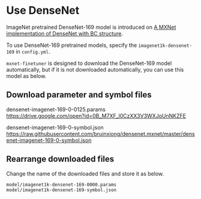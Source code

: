 # Use DenseNet

ImageNet pretrained DenseNet-169 model is introduced on [A MXNet implementation of DenseNet with BC structure].

To use DenseNet-169 pretrained models, specify the `imagenet1k-densenet-169` in `config.yml`.

`mxnet-finetuner` is designed to download the DenseNet-169 model automatically,
but if it is not downloaded automatically, you can use this model as below.

## Download parameter and symbol files

densenet-imagenet-169-0-0125.params  
https://drive.google.com/open?id=0B_M7XF_l0CzXX3V3WXJoUnNKZFE

densenet-imagenet-169-0-symbol.json  
https://raw.githubusercontent.com/bruinxiong/densenet.mxnet/master/densenet-imagenet-169-0-symbol.json

## Rearrange downloaded files

Change the name of the downloaded files and store it as below.

```
model/imagenet1k-densenet-169-0000.params
model/imagenet1k-densenet-169-symbol.json
```


[A MXNet implementation of DenseNet with BC structure]: https://github.com/bruinxiong/densenet.mxnet
